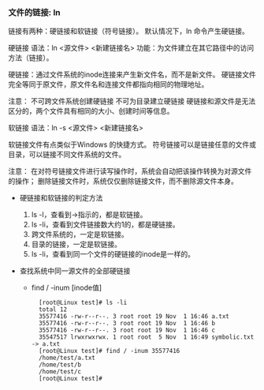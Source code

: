 ### 文件的链接: ln ###
链接有两种：硬链接和软链接（符号链接）。 默认情况下，ln 命令产生硬链接。

硬链接
语法：ln  <源文件> <新建链接名>
功能：为文件建立在其它路径中的访问方法（链接）。

硬链接：通过文件系统的inode连接来产生新文件名，而不是新文件。
硬链接文件完全等同于原文件，原文件名和连接文件都指向相同的物理地址。

注意：
	不可跨文件系统创建硬链接
	不可为目录建立硬链接
	硬链接和源文件是无法区分的，两个文件具有相同的大小、创建时间等信息。

软链接
语法：ln  -s  <源文件>  <新建链接名> 

软链接文件有点类似于Windows 的快捷方式。
符号链接可以是链接任意的文件或目录，可以链接不同文件系统的文件。

注意：
	在对符号链接文件进行读写操作时，系统会自动把该操作转换为对源文件的操作；
	删除链接文件时，系统仅仅删除链接文件，而不删除源文件本身。 

- 硬链接和软链接的判定方法
	1. ls -l，查看到->指示的，都是软链接。
	2. ls -li，查看到文件链接数大约1的，都是硬链接。
	3. 跨文件系统的，一定是软链接。
	4. 目录的链接，一定是软链接。
	5. ls -li，查看到同一个文件的硬链接的inode是一样的。

- 查找系统中同一源文件的全部硬链接
	- find / -inum [inode值]


			[root@Linux test]# ls -li
			total 12
			35577416 -rw-r--r--. 3 root root 19 Nov  1 16:46 a.txt
			35577416 -rw-r--r--. 3 root root 19 Nov  1 16:46 b
			35577416 -rw-r--r--. 3 root root 19 Nov  1 16:46 c
			35547517 lrwxrwxrwx. 1 root root  5 Nov  1 16:49 symbolic.txt -> a.txt
			[root@Linux test]# find / -inum 35577416
			/home/test/a.txt
			/home/test/b
			/home/test/c
			[root@Linux test]#

